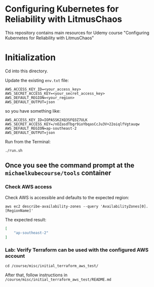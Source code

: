 
# Configuring Kubernetes for Reliability with LitmusChaos

This repository contains main resources for Udemy course "Configuring Kubernetes for Reliability with LitmusChaos"

# Initialization

Cd into this directory.

Update the existing `env.txt` file:
```
AWS_ACCESS_KEY_ID=<your_access_key>
AWS_SECRET_ACCESS_KEY=<your_secret_access_key>
AWS_DEFAULT_REGION=<your_region>
AWS_DEFAULT_OUTPUT=json
```
so you have something like:
```
AWS_ACCESS_KEY_ID=IOPASSK2XQ3SFQ3Z7ULK
AWS_SECRET_ACCESS_KEY=/nOZasdTbgr9ioYbqasCcJu3V+22oiqlfVgtauqw
AWS_DEFAULT_REGION=ap-southeast-2
AWS_DEFAULT_OUTPUT=json
```

Run from the Terminal:
```shell
./run.sh
```

## Once you see the command prompt at the `michaelkubecourse/tools` container

### Check AWS access 

Check AWS is accessible and defaults to the expected region:
```shell
aws ec2 describe-availability-zones --query 'AvailabilityZones[0].[RegionName]'
```

The expected result:
```json
[
    "ap-southeast-2"
]
```

### Lab: Verify Terraform can be used with the configured AWS account

```shell
cd /course/misc/initial_terraform_aws_test/
```
After that, follow instructions in `/course/misc/initial_terraform_aws_test/README.md`
